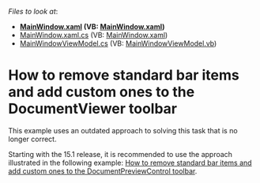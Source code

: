 <!-- default file list -->
*Files to look at*:

* **[MainWindow.xaml](./CS/ToolbarWPF/MainWindow.xaml) (VB: [MainWindow.xaml](./VB/ToolbarWPF/MainWindow.xaml))**
* [MainWindow.xaml.cs](./CS/ToolbarWPF/MainWindow.xaml.cs) (VB: [MainWindow.xaml](./VB/ToolbarWPF/MainWindow.xaml))
* [MainWindowViewModel.cs](./CS/ToolbarWPF/MainWindowViewModel.cs) (VB: [MainWindowViewModel.vb](./VB/ToolbarWPF/MainWindowViewModel.vb))
<!-- default file list end -->
# How to remove standard bar items and add custom ones to the DocumentViewer toolbar


<p>This example uses an outdated approach to solving this task that is no longer correct.</p>
<p>Starting with the 15.1 release, it is recommended to use the approach illustrated in the following example: <a href="https://www.devexpress.com/Support/Center/e/T263038.aspx">How to remove standard bar items and add custom ones to the DocumentPreviewControl toolbar</a>.</p>

<br/>


